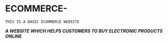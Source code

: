 # ECOMMERCE-
```THIS IS A BASIC ECOMMERCE WEBSITE```


**_A WEBSITE WHICH HELPS CUSTOMERS TO BUY ELECTRONIC PRODUCTS ONLINE_**
